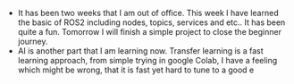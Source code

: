 - It has been two weeks that I am out of office. This week I have learned the basic of ROS2 including nodes, topics, services and etc.. It has been quite a fun. Tomorrow I will finish a simple project to close the beginner journey.
- AI is another part that I am learning now. Transfer learning is a fast learning approach, from simple trying in google Colab, I have a feeling which might be wrong, that it is fast yet hard to tune to a good e